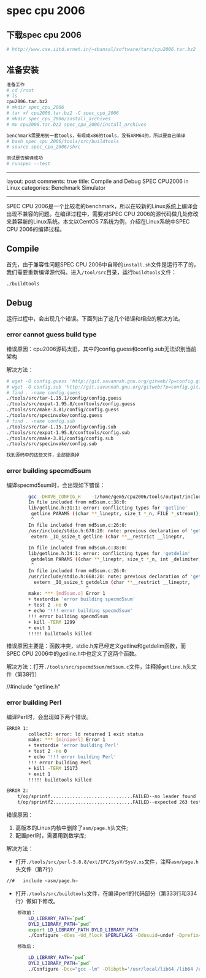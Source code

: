 # spec cpu 2006

## 下载spec cpu 2006

```bash
# http://www.cse.iitd.ernet.in/~sbansal/software/tars/cpu2006.tar.bz2
```

## 准备安装

```bash
准备工作
# cd /root
# ls
cpu2006.tar.bz2
# mkdir spec_cpu_2006
# tar xf cpu2006.tar.bz2 -C spec_cpu_2006
# mkdir spec_cpu_2006/install_archives
# mv cpu2006.tar.bz2 spec_cpu_2006/install_archives

benchmark需要用到一套tools，有现成x86的tools，没有ARM64的，所以要自己编译
# bash spec_cpu_2006/tools/src/buildtools
# source spec_cpu_2006/shrc

测试是否编译成功
# runspec --test
```

---
layout: post
comments: true
title: Compile and Debug SPEC CPU2006 in Linux
categories: Benchmark Simulator

---

SPEC CPU 2006是一个比较老的benchmark，所以在较新的Linux系统上编译会出现不兼容的问题。在编译过程中，需要对SPEC CPU 2006的源代码做几处修改来兼容新的Linux系统。本文以CentOS 7系统为例，介绍在Linux系统中SPEC CPU 2006的编译过程。

## Compile

首先，由于兼容性问题SPEC CPU 2006中自带的`install.sh`文件是运行不了的，我们需要重新编译源代码。进入`/tool/src`目录，运行`buildtools`文件：

```bash
./buildtools
```

## Debug

运行过程中，会出现几个错误。下面列出了这几个错误和相应的解决方法。

### error cannot guess build type

错误原因：cpu2006源码太旧，其中的config.guess和config.sub无法识别当前架构

解决方法：

```bash
# wget -O config.guess 'http://git.savannah.gnu.org/gitweb/?p=config.git;a=blob_plain;f=config.guess;hb=HEAD'
# wget -O config.sub 'http://git.savannah.gnu.org/gitweb/?p=config.git;a=blob_plain;f=config.sub;hb=HEAD'
# find . -name config.guess
./tools/src/tar-1.15.1/config/config.guess
./tools/src/expat-1.95.8/conftools/config.guess
./tools/src/make-3.81/config/config.guess
./tools/src/specinvoke/config.guess
# find . -name config.sub  
./tools/src/tar-1.15.1/config/config.sub
./tools/src/expat-1.95.8/conftools/config.sub
./tools/src/make-3.81/config/config.sub
./tools/src/specinvoke/config.sub

找到源码中的这些文件，全部替换掉

```

### error building specmd5sum

编译specmd5sum时，会出现如下错误：

```bash
        gcc -DHAVE_CONFIG_H    -I/home/gem5/cpu2006/tools/output/include   -I. -Ilib  -c -o md5sum.o md5sum.c
        In file included from md5sum.c:38:0:
        lib/getline.h:31:1: error: conflicting types for 'getline'
         getline PARAMS ((char **_lineptr, size_t *_n, FILE *_stream));
         ^
        In file included from md5sum.c:26:0:
        /usr/include/stdio.h:678:20: note: previous declaration of 'getline' was here
         extern _IO_ssize_t getline (char **__restrict __lineptr,
                    ^
        In file included from md5sum.c:38:0:
        lib/getline.h:34:1: error: conflicting types for 'getdelim'
         getdelim PARAMS ((char **_lineptr, size_t *_n, int _delimiter, FILE *_stream));
         ^
        In file included from md5sum.c:26:0:
        /usr/include/stdio.h:668:20: note: previous declaration of 'getdelim' was here
          extern _IO_ssize_t getdelim (char **__restrict __lineptr,
                             ^
        make: *** [md5sum.o] Error 1
        + testordie 'error building specmd5sum'
        + test 2 -ne 0
        + echo '!!! error building specmd5sum'
        !!! error building specmd5sum
        + kill -TERM 1299
        + exit 1
        !!!!! buildtools killed
```

错误原因主要是：函数冲突，stdio.h库已经定义getline和getdelim函数，而SPEC CPU 2006中的getline.h中也定义了这两个函数。

解决方法：打开`./tools/src/specmd5sum/md5sum.c`文件，注释掉`getline.h`头文件（第38行）

//#include "getline.h"

### error building Perl

编译Perl时，会出现如下两个错误。

```bash
ERROR 1:
        collect2: error: ld returned 1 exit status
        make: *** [miniperl] Error 1
        + testordie 'error building Perl'
        + test 2 -ne 0
        + echo '!!! error building Perl'
        !!! error building Perl
        + kill -TERM 15173
        + exit 1
        !!!!! buildtools killed

ERROR 2:
    t/op/sprintf..............................FAILED--no leader found
    t/op/sprintf2.............................FAILED--expected 263 tests, saw 3
```

错误原因：

1. 高版本的Linux内核中删除了`asm/page.h`头文件;
2. 配置perl时，需要用到数学库;

解决方法：

+ 打开`./tools/src/perl-5.8.8/ext/IPC/SysV/SysV.xs`文件，注释`asm/page.h`头文件（第7行）

```bash
//#   include <asm/page.h>
```

+ 打开`./tools/src/buildtools`文件，在编译perl的代码部分（第333行和334行）做如下修改。

```bash
    修改前：
        LD_LIBRARY_PATH=`pwd`
        DYLD_LIBRARY_PATH=`pwd`
        export LD_LIBRARY_PATH DYLD_LIBRARY_PATH
        ./Configure -dOes -Ud_flock $PERLFLAGS -Ddosuid=undef -Dprefix=$INSTALLDIR -Dd_bincompat3=undef -A ldflags=-L${INSTALLDIR}/lib -A ccflags=-I${INSTALLDIR}/include -Ui_db -Ui_gdbm -Ui_ndbm -Ui_dbm -Uuse5005threads ; testordie "error configuring perl"

    修改后：

        LD_LIBRARY_PATH=`pwd`
        DYLD_LIBRARY_PATH=`pwd`
        ./Configure -Dcc="gcc -lm" -Dlibpth='/usr/local/lib64 /lib64 /usr/lib64' -dOes -Ud_flock $PERLFLAGS -Ddosuid=undef -Dprefix=$INSTALLDIR -Dd_bincompat3=undef -A ldflags=-L${INSTALLDIR}/lib -A ccflags=-I${INSTALLDIR}/include -Ui_db -Ui_gdbm -Ui_ndbm -Ui_dbm -Uuse5005threads ; testordie "error configuring perl"
```
